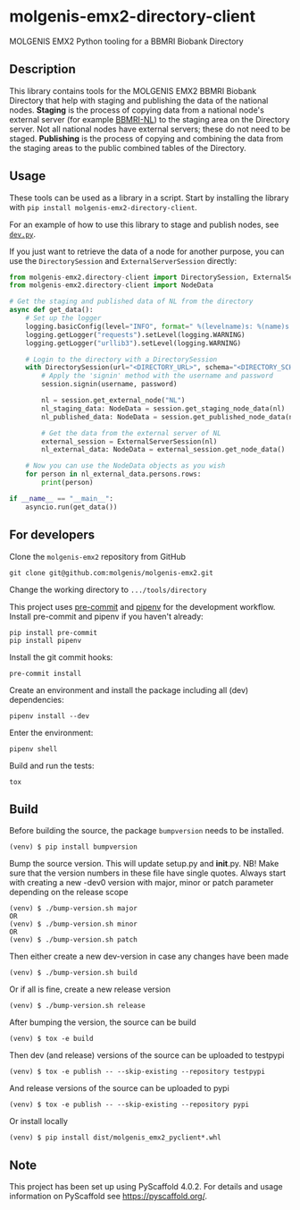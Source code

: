# molgenis-emx2-directory-client

MOLGENIS EMX2 Python tooling for a BBMRI Biobank Directory

## Description
This library contains tools for the MOLGENIS EMX2 BBMRI Biobank Directory that help with
staging and publishing the data of the national nodes. **Staging** is the process of copying
data from a national node's external server (for example [BBMRI-NL](https://catalogue.bbmri.nl/menu/main/home)) to
the staging area on the Directory server. Not all national nodes have external servers; these
do not need to be staged. **Publishing** is the process of copying and combining the data from the staging areas
to the public combined tables of the Directory.

## Usage

These tools can be used as a library in a script. Start by installing the library with
`pip install molgenis-emx2-directory-client`.

For an example of how to use this library to stage and publish nodes, see [`dev.py`](dev/dev.py).

If you just want to retrieve the data of a node for another purpose, you can use the `DirectorySession`
and `ExternalServerSession` directly:

```python
from molgenis-emx2.directory-client import DirectorySession, ExternalServerSession
from molgenis-emx2.directory-client import NodeData

# Get the staging and published data of NL from the directory
async def get_data():
    # Set up the logger
    logging.basicConfig(level="INFO", format=" %(levelname)s: %(name)s: %(message)s")
    logging.getLogger("requests").setLevel(logging.WARNING)
    logging.getLogger("urllib3").setLevel(logging.WARNING)

    # Login to the directory with a DirectorySession
    with DirectorySession(url="<DIRECTORY_URL>", schema="<DIRECTORY_SCHEMA>") as session:
        # Apply the 'signin' method with the username and password
        session.signin(username, password)

        nl = session.get_external_node("NL")
        nl_staging_data: NodeData = session.get_staging_node_data(nl)
        nl_published_data: NodeData = session.get_published_node_data(nl)

        # Get the data from the external server of NL
        external_session = ExternalServerSession(nl)
        nl_external_data: NodeData = external_session.get_node_data()

    # Now you can use the NodeData objects as you wish
    for person in nl_external_data.persons.rows:
        print(person)

if __name__ == "__main__":
    asyncio.run(get_data())
```


## For developers
Clone the `molgenis-emx2` repository from GitHub
```console
git clone git@github.com:molgenis/molgenis-emx2.git
```

Change the working directory to `.../tools/directory`

This project uses [pre-commit](https://pre-commit.com/) and [pipenv](https://pypi.org/project/pipenv/) for the development workflow.
Install pre-commit and pipenv if you haven't already:
```
pip install pre-commit
pip install pipenv
```

Install the git commit hooks:
```
pre-commit install
```

Create an environment and install the package including all (dev) dependencies:
```
pipenv install --dev
```

Enter the environment:
```
pipenv shell
```

Build and run the tests:
```
tox
```

## Build
Before building the source, the package `bumpversion` needs to be installed.
```console
(venv) $ pip install bumpversion
```

Bump the source version. This will update setup.py and __init__.py. NB! Make sure that
the version numbers in these file have single quotes.
Always start with creating a new -dev0 version with major, minor or patch parameter
depending on the release scope
```console
(venv) $ ./bump-version.sh major
OR
(venv) $ ./bump-version.sh minor
OR
(venv) $ ./bump-version.sh patch
```

Then either create a new dev-version in case any changes have been made
```console
(venv) $ ./bump-version.sh build
```

Or if all is fine, create a new release version
```console
(venv) $ ./bump-version.sh release
```

After bumping the version, the source can be build
```console
(venv) $ tox -e build
```

Then dev (and release) versions of the source can be uploaded to testpypi
```console
(venv) $ tox -e publish -- --skip-existing --repository testpypi
```

And release versions of the source can be uploaded to pypi
```console
(venv) $ tox -e publish -- --skip-existing --repository pypi
```

Or install locally
```console
(venv) $ pip install dist/molgenis_emx2_pyclient*.whl
```

## Note

This project has been set up using PyScaffold 4.0.2. For details and usage
information on PyScaffold see https://pyscaffold.org/.

